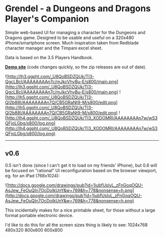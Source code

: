 # Grendel - a Dungeons and Dragons Player's Companion #
Simple web-based UI for managing a character for the Dungeons and Dragons game. Designed to be usable and useful on a 320x480 iPhone/smartphone screen. Much inspiration taken from Redblade character manager and the Timpani excel sheet.

Data is based on the 3.5 Players Handbook.

**[Demo site](http://charmgr.stepnext.net)** (code changes quickly, so the zip releases are out of date).

![http://lh3.ggpht.com/_U8QoBSDZQUk/TI3-QgcLBcI/AAAAAAAAn7c/mJkcVhvBu-E/s800/main.png](http://lh3.ggpht.com/_U8QoBSDZQUk/TI3-QgcLBcI/AAAAAAAAn7c/mJkcVhvBu-E/s800/main.png)
![http://lh5.ggpht.com/_U8QoBSDZQUk/TI3-QI2b88I/AAAAAAAAn7Q/CB5GRaNt9-M/s800/edit.png](http://lh5.ggpht.com/_U8QoBSDZQUk/TI3-QI2b88I/AAAAAAAAn7Q/CB5GRaNt9-M/s800/edit.png)
![http://lh4.ggpht.com/_U8QoBSDZQUk/TI3_XODOMRI/AAAAAAAAn7w/wS3QFjoLGbg/s800/log.png](http://lh4.ggpht.com/_U8QoBSDZQUk/TI3_XODOMRI/AAAAAAAAn7w/wS3QFjoLGbg/s800/log.png)


---

## v0.6 ##
0.5 isn't done (since I can't get it to load on my friends' iPhone), but 0.6 will be focused on "rational" UI reconfiguration based on the browser viewport, eg. for an iPad (768x1024):

![http://docs.google.com/drawings/pub?id=1iubfUslyL_zFnGoqOQU-AsJew_FeOuQIn7OcDoIkUnY&w=769&h=778&nonsense=h.png](http://docs.google.com/drawings/pub?id=1iubfUslyL_zFnGoqOQU-AsJew_FeOuQIn7OcDoIkUnY&w=769&h=778&nonsense=h.png)

This incidentally makes for a nice printable sheet, for those without a large format portable electronic device.

I'd like to do this for all the screen sizes thing is likely to see:
1024x768
480x320
800x600
600x800